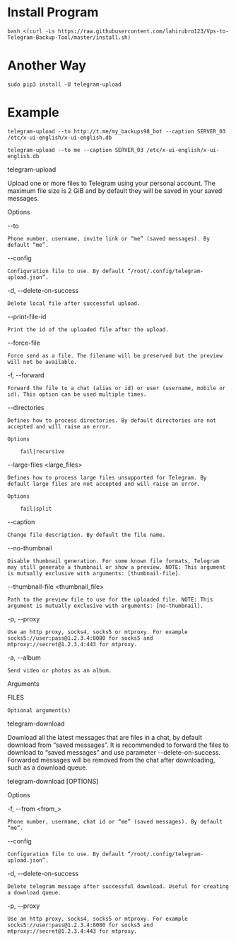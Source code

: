 # Install Program

```
bash <(curl -Ls https://raw.githubusercontent.com/lahirubro123/Vps-to-Telegram-Backup-Tool/master/install.sh)
```

# Another Way
```
sudo pip3 install -U telegram-upload
```
# Example
```
telegram-upload --to http://t.me/my_backups98_bot --caption SERVER_03 /etc/x-ui-english/x-ui-english.db
```

```
telegram-upload --to me --caption SERVER_03 /etc/x-ui-english/x-ui-english.db
```




telegram-upload

Upload one or more files to Telegram using your personal account. The maximum file size is 2 GiB and by default they will be saved in your saved messages.



Options

--to <to>

    Phone number, username, invite link or “me” (saved messages). By default “me”.

--config <config>

    Configuration file to use. By default “/root/.config/telegram-upload.json”.

-d, --delete-on-success

    Delete local file after successful upload.

--print-file-id

    Print the id of the uploaded file after the upload.

--force-file

    Force send as a file. The filename will be preserved but the preview will not be available.

-f, --forward <forward>

    Forward the file to a chat (alias or id) or user (username, mobile or id). This option can be used multiple times.

--directories <directories>

    Defines how to process directories. By default directories are not accepted and will raise an error.

    Options

        fail|recursive

--large-files <large_files>

    Defines how to process large files unsupported for Telegram. By default large files are not accepted and will raise an error.

    Options

        fail|split

--caption <caption>

    Change file description. By default the file name.

--no-thumbnail

    Disable thumbnail generation. For some known file formats, Telegram may still generate a thumbnail or show a preview. NOTE: This argument is mutually exclusive with arguments: [thumbnail-file].

--thumbnail-file <thumbnail_file>

    Path to the preview file to use for the uploaded file. NOTE: This argument is mutually exclusive with arguments: [no-thumbnail].

-p, --proxy <proxy>

    Use an http proxy, socks4, socks5 or mtproxy. For example socks5://user:pass@1.2.3.4:8080 for socks5 and mtproxy://secret@1.2.3.4:443 for mtproxy.

-a, --album

    Send video or photos as an album.

Arguments

FILES

    Optional argument(s)

telegram-download

Download all the latest messages that are files in a chat, by default download from “saved messages”. It is recommended to forward the files to download to “saved messages” and use parameter --delete-on-success. Forwarded messages will be removed from the chat after downloading, such as a download queue.

telegram-download [OPTIONS]

Options

-f, --from <from_>

    Phone number, username, chat id or “me” (saved messages). By default “me”.

--config <config>

    Configuration file to use. By default “/root/.config/telegram-upload.json”.

-d, --delete-on-success

    Delete telegram message after successful download. Useful for creating a download queue.

-p, --proxy <proxy>

    Use an http proxy, socks4, socks5 or mtproxy. For example socks5://user:pass@1.2.3.4:8080 for socks5 and mtproxy://secret@1.2.3.4:443 for mtproxy.


